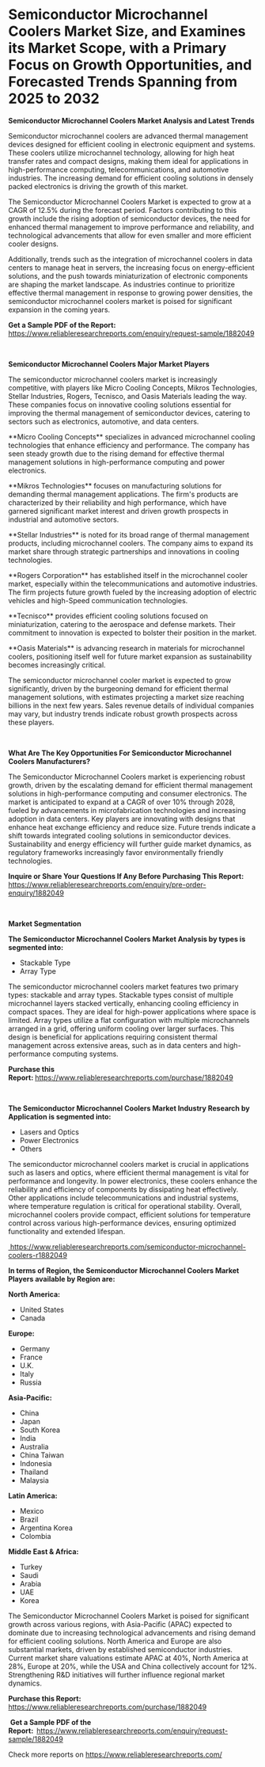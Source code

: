 <p><h1>Semiconductor Microchannel Coolers Market Size, and Examines its Market Scope, with a Primary Focus on Growth Opportunities, and Forecasted Trends Spanning from 2025 to 2032</h1></p><p><strong>Semiconductor Microchannel Coolers Market Analysis and Latest Trends</strong></p>
<p><p>Semiconductor microchannel coolers are advanced thermal management devices designed for efficient cooling in electronic equipment and systems. These coolers utilize microchannel technology, allowing for high heat transfer rates and compact designs, making them ideal for applications in high-performance computing, telecommunications, and automotive industries. The increasing demand for efficient cooling solutions in densely packed electronics is driving the growth of this market.</p><p>The Semiconductor Microchannel Coolers Market is expected to grow at a CAGR of 12.5% during the forecast period. Factors contributing to this growth include the rising adoption of semiconductor devices, the need for enhanced thermal management to improve performance and reliability, and technological advancements that allow for even smaller and more efficient cooler designs. </p><p>Additionally, trends such as the integration of microchannel coolers in data centers to manage heat in servers, the increasing focus on energy-efficient solutions, and the push towards miniaturization of electronic components are shaping the market landscape. As industries continue to prioritize effective thermal management in response to growing power densities, the semiconductor microchannel coolers market is poised for significant expansion in the coming years.</p></p>
<p><strong>Get a Sample PDF of the Report:&nbsp;</strong> <a href="https://www.reliableresearchreports.com/enquiry/request-sample/1882049?utm_campaign=2331&utm_medium=2&utm_source=Github&utm_content=ia&utm_term=13022025&utm_id=semiconductor-microchannel-coolers">https://www.reliableresearchreports.com/enquiry/request-sample/1882049</a></p>
<p>&nbsp;</p>
<p><strong>Semiconductor Microchannel Coolers Major Market Players</strong></p>
<p><p>The semiconductor microchannel coolers market is increasingly competitive, with players like Micro Cooling Concepts, Mikros Technologies, Stellar Industries, Rogers, Tecnisco, and Oasis Materials leading the way. These companies focus on innovative cooling solutions essential for improving the thermal management of semiconductor devices, catering to sectors such as electronics, automotive, and data centers.</p><p>**Micro Cooling Concepts** specializes in advanced microchannel cooling technologies that enhance efficiency and performance. The company has seen steady growth due to the rising demand for effective thermal management solutions in high-performance computing and power electronics.</p><p>**Mikros Technologies** focuses on manufacturing solutions for demanding thermal management applications. The firm's products are characterized by their reliability and high performance, which have garnered significant market interest and driven growth prospects in industrial and automotive sectors.</p><p>**Stellar Industries** is noted for its broad range of thermal management products, including microchannel coolers. The company aims to expand its market share through strategic partnerships and innovations in cooling technologies.</p><p>**Rogers Corporation** has established itself in the microchannel cooler market, especially within the telecommunications and automotive industries. The firm projects future growth fueled by the increasing adoption of electric vehicles and high-Speed communication technologies.</p><p>**Tecnisco** provides efficient cooling solutions focused on miniaturization, catering to the aerospace and defense markets. Their commitment to innovation is expected to bolster their position in the market.</p><p>**Oasis Materials** is advancing research in materials for microchannel coolers, positioning itself well for future market expansion as sustainability becomes increasingly critical.</p><p>The semiconductor microchannel cooler market is expected to grow significantly, driven by the burgeoning demand for efficient thermal management solutions, with estimates projecting a market size reaching billions in the next few years. Sales revenue details of individual companies may vary, but industry trends indicate robust growth prospects across these players.</p></p>
<p>&nbsp;</p>
<p><strong>What Are The Key Opportunities For Semiconductor Microchannel Coolers Manufacturers?</strong></p>
<p><p>The Semiconductor Microchannel Coolers market is experiencing robust growth, driven by the escalating demand for efficient thermal management solutions in high-performance computing and consumer electronics. The market is anticipated to expand at a CAGR of over 10% through 2028, fueled by advancements in microfabrication technologies and increasing adoption in data centers. Key players are innovating with designs that enhance heat exchange efficiency and reduce size. Future trends indicate a shift towards integrated cooling solutions in semiconductor devices. Sustainability and energy efficiency will further guide market dynamics, as regulatory frameworks increasingly favor environmentally friendly technologies.</p></p>
<p><strong>Inquire or Share Your Questions If Any Before Purchasing This Report:</strong> <a href="https://www.reliableresearchreports.com/enquiry/pre-order-enquiry/1882049?utm_campaign=2331&utm_medium=2&utm_source=Github&utm_content=ia&utm_term=13022025&utm_id=semiconductor-microchannel-coolers">https://www.reliableresearchreports.com/enquiry/pre-order-enquiry/1882049</a></p>
<p>&nbsp;</p>
<p><strong>Market Segmentation</strong></p>
<p><strong>The Semiconductor Microchannel Coolers Market Analysis by types is segmented into:</strong></p>
<p><ul><li>Stackable Type</li><li>Array Type</li></ul></p>
<p><p>The semiconductor microchannel coolers market features two primary types: stackable and array types. Stackable types consist of multiple microchannel layers stacked vertically, enhancing cooling efficiency in compact spaces. They are ideal for high-power applications where space is limited. Array types utilize a flat configuration with multiple microchannels arranged in a grid, offering uniform cooling over larger surfaces. This design is beneficial for applications requiring consistent thermal management across extensive areas, such as in data centers and high-performance computing systems.</p></p>
<p><strong>Purchase this Report:&nbsp;</strong><a href="https://www.reliableresearchreports.com/purchase/1882049?utm_campaign=2331&utm_medium=2&utm_source=Github&utm_content=ia&utm_term=13022025&utm_id=semiconductor-microchannel-coolers">https://www.reliableresearchreports.com/purchase/1882049</a></p>
<p>&nbsp;</p>
<p><strong>The Semiconductor Microchannel Coolers Market Industry Research by Application is segmented into:</strong></p>
<p><ul><li>Lasers and Optics</li><li>Power Electronics</li><li>Others</li></ul></p>
<p><p>The semiconductor microchannel coolers market is crucial in applications such as lasers and optics, where efficient thermal management is vital for performance and longevity. In power electronics, these coolers enhance the reliability and efficiency of components by dissipating heat effectively. Other applications include telecommunications and industrial systems, where temperature regulation is critical for operational stability. Overall, microchannel coolers provide compact, efficient solutions for temperature control across various high-performance devices, ensuring optimized functionality and extended lifespan.</p></p>
<p><a href="https://www.reliableresearchreports.com/semiconductor-microchannel-coolers-r1882049?utm_campaign=2331&utm_medium=2&utm_source=Github&utm_content=ia&utm_term=13022025&utm_id=semiconductor-microchannel-coolers">&nbsp;https://www.reliableresearchreports.com/semiconductor-microchannel-coolers-r1882049</a></p>
<p><strong>In terms of Region, the Semiconductor Microchannel Coolers Market Players available by Region are:</strong></p>
<p>
    <p> <strong> North America: </strong>
        <ul>
            <li>United States</li>
            <li>Canada</li>
        </ul>
        </p> 
    <p> <strong> Europe: </strong>
        <ul>
            <li>Germany</li>
            <li>France</li>
            <li>U.K.</li>
            <li>Italy</li>
            <li>Russia</li>
        </ul>
        </p> 
    <p> <strong> Asia-Pacific: </strong>
        <ul>
            <li>China</li>
            <li>Japan</li>
            <li>South Korea</li>
            <li>India</li>
            <li>Australia</li>
            <li>China Taiwan</li>
            <li>Indonesia</li>
            <li>Thailand</li>
            <li>Malaysia</li>
        </ul>
        </p> 
    <p> <strong> Latin America: </strong>
        <ul>
            <li>Mexico</li>
            <li>Brazil</li>
            <li>Argentina Korea</li>
            <li>Colombia</li>
        </ul>
        </p> 
    <p> <strong> Middle East & Africa: </strong>
        <ul>
            <li>Turkey</li>
            <li>Saudi</li>
            <li>Arabia</li>
            <li>UAE</li>
            <li>Korea</li>
        </ul>
    </p>
    </p>
<p><p>The Semiconductor Microchannel Coolers Market is poised for significant growth across various regions, with Asia-Pacific (APAC) expected to dominate due to increasing technological advancements and rising demand for efficient cooling solutions. North America and Europe are also substantial markets, driven by established semiconductor industries. Current market share valuations estimate APAC at 40%, North America at 28%, Europe at 20%, while the USA and China collectively account for 12%. Strengthening R&D initiatives will further influence regional market dynamics.</p></p>
<p><strong>Purchase this Report: </strong><a href="https://www.reliableresearchreports.com/purchase/1882049?utm_campaign=2331&utm_medium=2&utm_source=Github&utm_content=ia&utm_term=13022025&utm_id=semiconductor-microchannel-coolers">https://www.reliableresearchreports.com/purchase/1882049</a></p>
<p>&nbsp;<strong>Get a Sample PDF of the Report:&nbsp;&nbsp;</strong><a href="https://www.reliableresearchreports.com/enquiry/request-sample/1882049?utm_campaign=2331&utm_medium=2&utm_source=Github&utm_content=ia&utm_term=13022025&utm_id=semiconductor-microchannel-coolers">https://www.reliableresearchreports.com/enquiry/request-sample/1882049</a></p>
<p><strong></strong></p>
<p>Check more reports on <a href="https://www.reliableresearchreports.com/?utm_campaign=2331&utm_medium=2&utm_source=Github&utm_content=ia&utm_term=13022025&utm_id=semiconductor-microchannel-coolers">https://www.reliableresearchreports.com/</a></p>